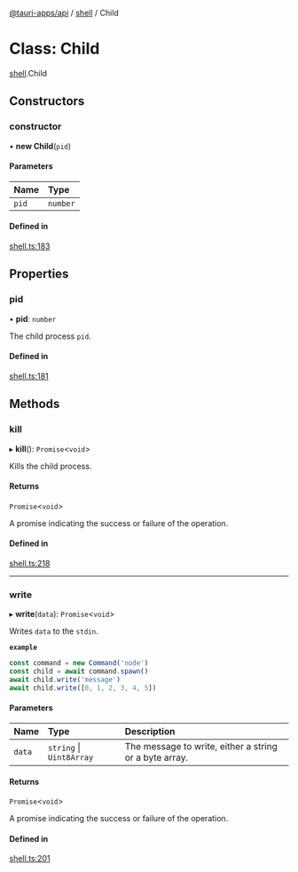 [@tauri-apps/api](../README.md) / [shell](../modules/shell.md) / Child

# Class: Child

[shell](../modules/shell.md).Child

## Constructors

### constructor

• **new Child**(`pid`)

#### Parameters

| Name | Type |
| :------ | :------ |
| `pid` | `number` |

#### Defined in

[shell.ts:183](https://github.com/tauri-apps/tauri/blob/feac1d1/tooling/api/src/shell.ts#L183)

## Properties

### pid

• **pid**: `number`

The child process `pid`.

#### Defined in

[shell.ts:181](https://github.com/tauri-apps/tauri/blob/feac1d1/tooling/api/src/shell.ts#L181)

## Methods

### kill

▸ **kill**(): `Promise`<`void`\>

Kills the child process.

#### Returns

`Promise`<`void`\>

A promise indicating the success or failure of the operation.

#### Defined in

[shell.ts:218](https://github.com/tauri-apps/tauri/blob/feac1d1/tooling/api/src/shell.ts#L218)

___

### write

▸ **write**(`data`): `Promise`<`void`\>

Writes `data` to the `stdin`.

**`example`**
```typescript
const command = new Command('node')
const child = await command.spawn()
await child.write('message')
await child.write([0, 1, 2, 3, 4, 5])
```

#### Parameters

| Name | Type | Description |
| :------ | :------ | :------ |
| `data` | `string` \| `Uint8Array` | The message to write, either a string or a byte array. |

#### Returns

`Promise`<`void`\>

A promise indicating the success or failure of the operation.

#### Defined in

[shell.ts:201](https://github.com/tauri-apps/tauri/blob/feac1d1/tooling/api/src/shell.ts#L201)
